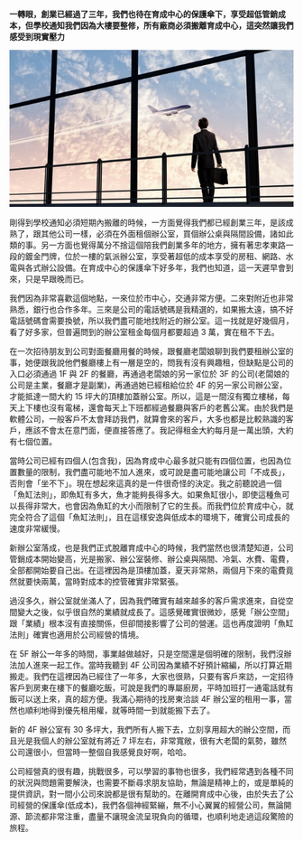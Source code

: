 **一轉眼，創業已經過了三年，我們也待在育成中心的保護傘下，享受超低管銷成本，但學校通知我們因為大樓要整修，所有廠商必須搬離育成中心，這突然讓我們感受到現實壓力**

<p align="center"><img src="3DC90E46-3C71-FB11-FE1B-2CDEBE85DD56.jpg@700w_0e_1l.jpg" /></p>
      
剛得到學校通知必須短期內搬離的時候，一方面覺得我們都已經創業三年，是該成熟了，跟其他公司一樣，必須在外面租個辦公室，買個辦公桌與隔間設備，諸如此類的事。另一方面也覺得萬分不捨這個陪我們創業多年的地方，擁有著忠孝東路一段的鍍金門牌，位於一樓的氣派辦公室，享受著超低的成本享受的房租、網路、水電與各式辦公設備。在育成中心的保護傘下好多年，我們也知道，這一天遲早會到來，只是早跟晚而已。

 我們因為非常喜歡這個地點，一來位於市中心，交通非常方便。二來對附近也非常熟悉，銀行也合作多年。三來是公司的電話號碼是我精選的，如果搬太遠，搞不好電話號碼會需要換號，所以我們盡可能地找附近的辦公室。這一找就是好幾個月，看了好多家，但普遍問到的辦公室租金每個月都要超過 3 萬，實在租不下去。

 在一次招待朋友到公司對面餐廳用餐的時候，跟餐廳老闆娘聊到我們要租辦公室的事，她便跟我說他們餐廳樓上有一層是空的，問我有沒有興趣租，但缺點是公司的入口必須通過 1F 與 2F 的餐廳，再通過老闆娘的另一家位於 3F 的公司(老闆娘的公司是主業，餐廳才是副業)，再通過她已經租給位於 4F 的另一家公司辦公室，才能抵達一間大約 15 坪大的頂樓加蓋辦公室。所以，這是一間沒有獨立樓梯，每天上下樓也沒有電梯，還會每天上下班都經過餐廳與客戶的老舊公寓。由於我們是軟體公司，一般客戶不太會拜訪我們，就算會來的客戶，大多也都是比較熟識的客戶，應該不會太在意門面，便直接答應了。我記得租金大約每月是一萬出頭，大約有七個位置。

 當時公司已經有四個人(包含我)，因為育成中心最多就只能有四個位置，也因為位置數量的限制，我們盡可能地不加人進來，或可說是盡可能地讓公司「不成長」，否則會「坐不下」。現在想起來這真的是一件很奇怪的決定。我之前聽說過一個「魚缸法則」，即魚缸有多大，魚才能夠長得多大。如果魚缸很小，即使這種魚可以長得非常大，也會因為魚缸的大小而限制了它的生長。而我們位於育成中心，就完全符合了這個「魚缸法則」，且在這樣安逸與低成本的環境下，確實公司成長的速度非常緩慢。

 新辦公室落成，也是我們正式脫離育成中心的時候，我們當然也很清楚知道，公司管銷成本開始變高，光是搬家、辦公室裝修、辦公桌與隔間、冷氣、水費、電費，全部都開始要自己出。在這裡因為是頂樓加蓋，夏天非常熱，兩個月下來的電費竟然就要快兩萬，當時對成本的控管確實非常緊張。

 過沒多久，辦公室就坐滿人了，因為我們確實有越來越多的客戶需求進來，自從空間變大之後，似乎很自然的業績就成長了。這感覺確實很微妙，感覺「辦公空間」跟「業績」根本沒有直接關係，但卻間接影響了公司的營運。這也再度證明「魚缸法則」確實也適用於公司經營的情境。

 在 5F 辦公一年多的時間，事業越做越好，只是空間還是個明確的限制，我們沒辦法加人進來一起工作。當時我聽到 4F 公司因為業績不好預計縮編，所以打算近期搬走。我們在這裡因為已經住了一年多，大家也很熟，只要有客戶來訪，一定招待客戶到房東在樓下的餐廳吃飯，可說是我們的專屬廚房，平時加班打一通電話就有飯可以送上來，真的超方便。我滿心期待的找房東洽談 4F 辦公室的租用一事，當然也順利地得到優先租用權，就等時間一到就能搬下去了。

 新的 4F 辦公室有 30 多坪大，我們所有人搬下去，立刻享用超大的辦公空間，而且光是我個人的辦公室就有將近 7 坪左右，非常寬敞，很有大老闆的氣勢，雖然公司還很小，但當時一整個自我感覺良好啊，哈哈。

 公司經營真的很有趣，挑戰很多，可以學習的事物也很多，我們經常遇到各種不同的狀況與問題需要解決，也需要不斷尋求朋友協助，無論是精神上的，或是單純的提供資訊，對一間小公司來說都是很有幫助的。在離開育成中心後，由於失去了公司經營的保護傘(低成本)，我們各個神經緊繃，無不小心翼翼的經營公司，無論開源、節流都非常注重，盡量不讓現金流呈現負向的循環，也順利地走過這段驚險的旅程。
